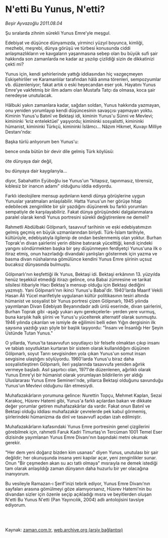 # N'etti Bu Yunus, N'etti?

*Beşir Ayvazoğlu 2011.08.04*

<td class="columnist-detail">
<p>Şu sıralarda zihnim sürekli Yunus Emre'yle meşgul.</p>
<p>
<div id="haberMetinDiv">
<p>Edebiyat ve düşünce dünyamızda, yirminci yüzyıl boyunca, kimliği, mezhebi, meşrebi, dünya görüşü ve türbesi konusunda ciddi anlaşmazlıkların ve kavgaların yaşanmasına sebep olan bu büyük sufi şair hakkında son zamanlarda ne kadar az yazılıp çizildiği sizin de dikkatinizi çekti mi?
<p> Yunus için, kendi şehirlerinde yattığı iddiasından hiç vazgeçmeyen Eskişehirliler ve Karamanlılar tarafından hâlâ anma törenleri, sempozyumlar vb. düzenleniyor; fakat artık o eski heyecandan eser yok. Hayatını Yunus Emre'ye vakfetmiş bir ilim adamı olan Mustafa Tatçı da olmasa, koca şair neredeyse unutulacak.
<p> Hâlbuki yakın zamanlara kadar, sağdan soldan, Yunus hakkında yazmayan, onu yeniden yorumlayıp kendi düşüncesinin savaşçısı yapmayan yoktu. Kiminin Yunus'u Batınî ve Bektaşi idi, kiminin Yunus'u Sünni ve Mevlevi; kimininki 'kriz entelektüel' yaşıyordu; kimininki sosyalistti, kimininki hümanist, kimininki Türkçü, kimininki İslâmcı... Nâzım Hikmet, Kuvayı Milliye Destanı'nda:
<p> Başka türlü anlıyorum ben Yunus'u:
<p>bence onda bütün bir devir dile gelmiş Türk köylüsü:
<p>öte dünyaya dair değil,
<p>bu dünyaya dair kaygılarıyla...
<p>diyor, Sabahattin Eyüboğlu ise Yunus'un "kitapsız, tapınmasız, törensiz, kıblesiz bir inancın adamı" olduğunu iddia ediyordu.
<p> Farklı ideolojilere mensup aydınların kendi dünya görüşlerine uygun Yunuslar yaratmaları anlaşılabilir. Hatta Yunus'un her görüşe hitap edebilecek zenginlikte bir şiir yazdığını düşünerek bu farklı yorumları sempatiyle de karşılayabiliriz. Fakat dünya görüşündeki dalgalanmalara paralel olarak kendi Yunus portresini sürekli değiştirenlere ne demeli?
<p> Rahmetli Abdülbaki Gölpınarlı, tasavvuf tarihinin ve eski edebiyatımızın gelmiş geçmiş en büyük uzmanlarından biriydi. Türk-İslam tarihiyle, kültürüyle, edebiyatıyla ilgilenip de ondan beslenmemiş olan yoktur. Burhan Toprak'ın divan şairlerini yerin dibine batırarak yücelttiği, kendi içindeki yangını söndürmekten başka bir şey düşünmeyen ferdiyetçi Yunus'una ilk o itiraz etmiş, onun hazırladığı divandaki yanlışları göstermek için yazma ve basma divan nüshalarına gömülünce kendini Yunus Emre şiirinin uçsuz bucaksız dünyasında bulmuştu.
<p> Gölpınarlı'nın keşfettiği ilk Yunus, Bektaşi idi. Bektaşi erkânının 13. yüzyılda henüz teşekkül etmediği itirazı gelince, ona Babai zümresine ve tarikat silsilesi itibariyle Hacı Bektaş'a mensup olduğu için Bektaşi dediğini yazmıştı. Yani Gölpınarlı'nın ikinci Yunus'u Babaî'dir. 1940'larda Maarif Vekili Hasan Âli Yücel marifetiyle uygulanan kültür politikasının tesiri altında hümanist ve sosyalist bir Yunus portresi çizen Gölpınarlı, 1945 yılında yayımlanan Divan Edebiyatı Beyanındadır adlı ünlü eserinde, divan şairlerini, Burhan Toprak gibi -aşağı yukarı aynı gerekçelerle- yerden yere vurmuş, buna karşılık halk şiirini ve Yunus'u yücelterek alternatif olarak sunmuştu. 1946 yılında çıkarılan ve ismiyle de eğilimini belli eden Yığın dergisinin ilk sayısına yazdığı yazı şöyle bir başlık taşıyordu: "İnsanı ve İnsanlığı Her Şeyin Üstünde Tutan Yunus."
<p> O yıllarda, Yunus'ta tasavvufun soyutlayıcı bir felsefe olmaktan çıkıp insanı ve tabiatı soyutluktan kurtaran bir sistem olarak kullanıldığını düşünen Gölpınarlı, soyut Tanrı sevgisinden yola çıkan Yunus'un somut insan sevgisine ulaştığını söylüyordu. 1960'larda Yunus'u biraz daha sosyalistleştiren Gölpınarlı, ileri yaşlarında tasavvufa yeniden ağırlık vermeye başladı. Asıl şaşırtıcı olan, 1971'de düzenlenen, ağırlıklı olarak Yunus Emre'yi bir hümanist olarak yorumlayan bildirilerin yer aldığı Uluslararası Yunus Emre Semineri'nde, yıllarca Bektaşi olduğunu savunduğu Yunus'un Mevlevi olduğunu ilân etmesiydi.
<p> Muhafazakârların yorumuna gelince: Nurettin Topçu, Mehmet Kaplan, Sezai Karakoç, Hüsrev Hatemi gibi, Yunus'a farklı açılardan bakan ve dikkate değer yorumlar getiren muhafazakârlar da vardır. Fakat onun Batınî ve Bektaşi olduğu iddiası muhafazakâr çevrelerde pek kabul görmemiş, şiirlerindeki hümanizma da dinî ve tasavvufî açıdan izah edilmiştir.
<p> Muhafazakârların kafasındaki Yunus Emre portresinin genel çizgilerini görebilmek için, rahmetli Faruk Kadri Timurtaş'ın Tercüman 1001 Temel Eser dizisinde yayımlanan Yunus Emre Divanı'nın başındaki metni okumak gerekir.
<p> "Her dem yeni doğarız bizden kim usanası" diyen Yunus, unutulası bir şair değildir; her okunuşunda insana yeni kapılar açar, yeni zenginlikler sunar. Onun "Bir çeşmeden akan su acı tatlı olmaya" mısraıyla ne demek istediği tam olarak anlaşıldığı zaman dünyanın daha huzurlu bir yer olacağına inanıyorum.
<p> Bu vesileyle Ramazan-ı Şerif'inizi tebrik ediyor, Yunus Emre Divanı'nın sayfaları arasına gömülmeyi göze alamıyorsanız, Hüsrev Hatemi'nin bu divandan sizler için özenle seçip açıkladığı mısra ve beyitlerden oluşan N'etti Bu Yunus N'etti (Pan Yayıncılık, 2004) adlı antolojisini tavsiye ediyorum. </p></p></p></p></p></p></p></p></p></p></p></p></p></p></p></p></div>
</p>


<p><br>
		 </br></p></td>

Kaynak: [zaman.com.tr](http://zaman.com.tr/yazar.do?yazino=1165194), [web.archive.org (arşiv bağlantısı)](http://web.archive.org/web/20111016175330/http://zaman.com.tr/yazar.do?yazino=1165194)
